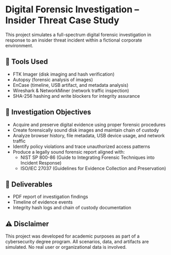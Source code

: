 # Digital Forensic Investigation – Insider Threat Case Study

This project simulates a full-spectrum digital forensic investigation in response to an insider threat incident within a fictional corporate environment.

## 🔧 Tools Used
- FTK Imager (disk imaging and hash verification)
- Autopsy (forensic analysis of images)
- EnCase (timeline, USB artifact, and metadata analysis)
- Wireshark & NetworkMiner (network traffic inspection)
- SHA-256 hashing and write blockers for integrity assurance

## 🧪 Investigation Objectives
- Acquire and preserve digital evidence using proper forensic procedures
- Create forensically sound disk images and maintain chain of custody
- Analyze browser history, file metadata, USB device usage, and network traffic
- Identify policy violations and trace unauthorized access patterns
- Produce a legally sound forensic report aligned with:
  - NIST SP 800-86 (Guide to Integrating Forensic Techniques into Incident Response)
  - ISO/IEC 27037 (Guidelines for Evidence Collection and Preservation)

## 📄 Deliverables
- PDF report of investigation findings
- Timeline of evidence events
- Integrity hash logs and chain of custody documentation

## ⚠️ Disclaimer
This project was developed for academic purposes as part of a cybersecurity degree program. All scenarios, data, and artifacts are simulated. No real user or organizational data is involved.
